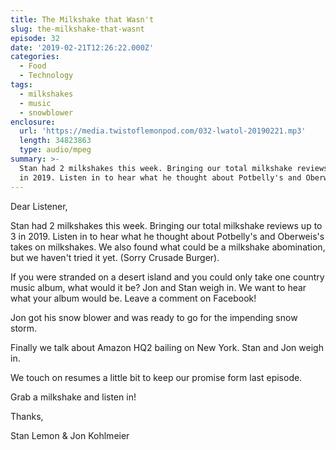 ```yaml
---
title: The Milkshake that Wasn't
slug: the-milkshake-that-wasnt
episode: 32
date: '2019-02-21T12:26:22.000Z'
categories:
  - Food
  - Technology
tags:
  - milkshakes
  - music
  - snowblower
enclosure:
  url: 'https://media.twistoflemonpod.com/032-lwatol-20190221.mp3'
  length: 34823863
  type: audio/mpeg
summary: >-
  Stan had 2 milkshakes this week. Bringing our total milkshake reviews up to 3
  in 2019. Listen in to hear what he thought about Potbelly's and Oberweis's
---
```


Dear Listener,

Stan had 2 milkshakes this week. Bringing our total milkshake reviews up to 3 in 2019. Listen in to hear what he thought about Potbelly's and Oberweis's takes on milkshakes. We also found what could be a milkshake abomination, but we haven't tried it yet. (Sorry Crusade Burger).

If you were stranded on a desert island and you could only take one country music album, what would it be? Jon and Stan weigh in. We want to hear what your album would be. Leave a comment on Facebook!

Jon got his snow blower and was ready to go for the impending snow storm.

Finally we talk about Amazon HQ2 bailing on New York. Stan and Jon weigh in.

We touch on resumes a little bit to keep our promise form last episode.

Grab a milkshake and listen in!

Thanks,

Stan Lemon & Jon Kohlmeier

